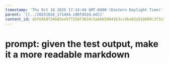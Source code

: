 ```yaml
---
timestamp: 'Thu Oct 16 2025 17:14:44 GMT-0400 (Eastern Daylight Time)'
parent: '[[../20251016_171444.c08fd52d.md]]'
content_id: ebf6458f34605ee5f7258f3634c5a6bb58841b3cc4ba03a51b099c3f3c5613ec
---
```


# prompt: given the test output, make it a more readable markdown
